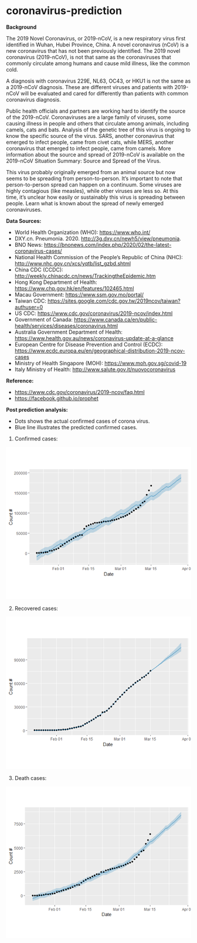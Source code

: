 # coronavirus-prediction

<b>Background</b>

The 2019 Novel Coronavirus, or 2019-nCoV, is a new respiratory virus first identified in Wuhan, Hubei Province, China. A novel coronavirus (nCoV) is a new coronavirus that has not been previously identified. The 2019 novel coronavirus (2019-nCoV), is not that same as the coronaviruses that commonly circulate among humans and cause mild illness, like the common cold.

A diagnosis with coronavirus 229E, NL63, OC43, or HKU1 is not the same as a 2019-nCoV diagnosis. These are different viruses and patients with 2019-nCoV will be evaluated and cared for differently than patients with common coronavirus diagnosis.

Public health officials and partners are working hard to identify the source of the 2019-nCoV. Coronaviruses are a large family of viruses, some causing illness in people and others that circulate among animals, including camels, cats and bats. Analysis of the genetic tree of this virus is ongoing to know the specific source of the virus. SARS, another coronavirus that emerged to infect people, came from civet cats, while MERS, another coronavirus that emerged to infect people, came from camels. More information about the source and spread of 2019-nCoV is available on the 2019-nCoV Situation Summary: Source and Spread of the Virus.

This virus probably originally emerged from an animal source but now seems to be spreading from person-to-person. It’s important to note that person-to-person spread can happen on a continuum. Some viruses are highly contagious (like measles), while other viruses are less so. At this time, it’s unclear how easily or sustainably this virus is spreading between people. Learn what is known about the spread of newly emerged coronaviruses.

<b>Data Sources:</b><br>
* World Health Organization (WHO): https://www.who.int/ <br>
* DXY.cn. Pneumonia. 2020. http://3g.dxy.cn/newh5/view/pneumonia.  <br>
* BNO News: https://bnonews.com/index.php/2020/02/the-latest-coronavirus-cases/  <br>
* National Health Commission of the People’s Republic of China (NHC): <br>
 http://www.nhc.gov.cn/xcs/yqtb/list_gzbd.shtml <br>
* China CDC (CCDC): http://weekly.chinacdc.cn/news/TrackingtheEpidemic.htm <br>
* Hong Kong Department of Health: https://www.chp.gov.hk/en/features/102465.html <br>
* Macau Government: https://www.ssm.gov.mo/portal/ <br>
* Taiwan CDC: https://sites.google.com/cdc.gov.tw/2019ncov/taiwan?authuser=0 <br>
* US CDC: https://www.cdc.gov/coronavirus/2019-ncov/index.html <br>
* Government of Canada: https://www.canada.ca/en/public-health/services/diseases/coronavirus.html <br>
* Australia Government Department of Health: https://www.health.gov.au/news/coronavirus-update-at-a-glance <br>
* European Centre for Disease Prevention and Control (ECDC): https://www.ecdc.europa.eu/en/geographical-distribution-2019-ncov-cases 
* Ministry of Health Singapore (MOH): https://www.moh.gov.sg/covid-19
* Italy Ministry of Health: http://www.salute.gov.it/nuovocoronavirus

<b>Reference:</b><br> 
* https://www.cdc.gov/coronavirus/2019-ncov/faq.html
* https://facebook.github.io/prophet

<b>Post prediction analysis:</b>
- Dots shows the actual confirmed cases of corona virus.
- Blue line illustrates the predicted confirmed cases.

1. Confirmed cases:
 
![GitHub](https://github.com/nikunjdnp/coronavirus-prediction/blob/master/Coronavirus_confirmed_prediction.png)

2. Recovered cases:

![GitHub](https://github.com/nikunjdnp/coronavirus-prediction/blob/master/Coronavirus_recover_prediction.png)

3. Death cases:

![GitHub](https://github.com/nikunjdnp/coronavirus-prediction/blob/master/Coronavirus_death_prediction.png)
